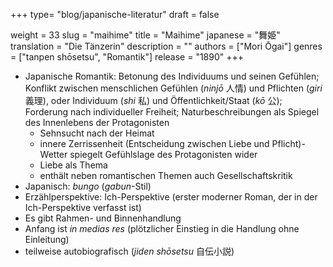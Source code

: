 +++
type= "blog/japanische-literatur"
draft = false

weight = 33
slug = "maihime"
title = "Maihime"
japanese = "舞姫"
translation = "Die Tänzerin"
description = ""
authors = ["Mori Ōgai"]
genres = ["tanpen shōsetsu", "Romantik"]
release = "1890"
+++

- Japanische Romantik: Betonung des Individuums und seinen Gefühlen; Konflikt zwischen menschlichen Gefühlen (_ninjō_ 人情) und Pflichten (_giri_ 義理), oder Individuum (_shi_ 私) und Öffentlichkeit/Staat (_kō_ 公); Forderung nach individueller Freiheit; Naturbeschreibungen als Spiegel des Innenlebens der Protagonisten
  - Sehnsucht nach der Heimat
  - innere Zerrissenheit (Entscheidung zwischen Liebe und Pflicht)- Wetter spiegelt Gefühlslage des Protagonisten wider
  - Liebe als Thema
  - enthält neben romantischen Themen auch Gesellschaftskritik
- Japanisch: _bungo_ (_gabun_-Stil)
- Erzählperspektive: Ich-Perspektive (erster moderner Roman, der in der Ich-Perspektive verfasst ist)
- Es gibt Rahmen- und Binnenhandlung
- Anfang ist _in medias res_ (plötzlicher Einstieg in die Handlung ohne Einleitung)
- teilweise autobiografisch (_jiden shōsetsu_ 自伝小説)
